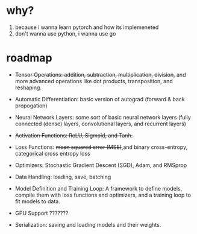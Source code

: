 # why?

1. because i wanna learn pytorch and how its implemeneted
2. don't wanna use python, i wanna use go

# roadmap

- ~~Tensor Operations: addition, subtraction, multiplication, division,~~ and more advanced operations like dot products, transposition, and reshaping.

- Automatic Differentiation: basic version of autograd (forward & back propogation)

- Neural Network Layers: some sort of basic neural network layers (fully connected (dense) layers, convolutional layers, and recurrent layers)

- ~~Activation Functions: ReLU, Sigmoid, and Tanh.~~

- Loss Functions: ~~mean squared error (MSE)~~,and binary cross-entropy, categorical cross entropy loss

- Optimizers: Stochastic Gradient Descent (SGD), Adam, and RMSprop

- Data Handling: loading, save, batching

- Model Definition and Training Loop: A framework to define models, compile them with loss functions and optimizers, and a training loop to fit models to data.

- GPU Support ???????

- Serialization: saving and loading models and their weights.
